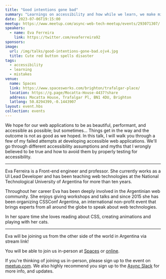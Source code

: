 ```yaml
---
title: "Good intentions gone bad"
summary: "Learnings on accessibility and how while we learn, we make mistakes and sometimes we make things worse"
date: 2023-07-06T19:15:00
meetup: https://www.meetup.com/async-web-tech-meetup/events/293071307/
speakers:
  - name: Eva Ferreira
    link: https://twitter.com/evaferreira92
sponsors:
image:
  url: /img/talks/good-intentions-gone-bad.ojv4.jpg
  title: Cute red button spells disaster
tags:
  - accessibility
  - learning
  - mistakes
venue:
  name: Spaces
  link: https://www.spacesworks.com/brighton/trafalgar-place/
  location: https://g.page/Mocatta-House-4437?share
  address: Mocatta House, Trafalgar Pl, BN1 4DU, Brighton
  latlong: 50.8294399,-0.1443907
layout: event.hbs
collection: events
---
```


We hope for our web applications to be as beautiful, performant, and accessible as possible; but sometimes... Things get in the way and the outcome is not as good as we hoped. In this talk, I will walk you through a few of my failed attempts at developing accessible web applications. We'll go through different accessibility assumptions and myths that I wrongly believed to be true and how to avoid them by properly testing for accessibility.

---

Eva Ferreira is a Front-end engineer and professor. She currently works as a UI Lead Developer and has been teaching web technologies at the National Technological University of Argentina for more than ten years.

Throughout her career Eva has been deeply involved in the Argentinian web community. She enjoys giving workshops and talks and since 2015 she has been organizing CSSConf Argentina, an international non-profit event that brings experts from all around the globe to speak about web technologies.

In her spare time she loves reading about CSS, creating animations and playing with her cats.

---

Eva will be joining us from the other side of the world in Argentina via stream link!

You will be able to join us in-person at [Spaces](https://www.spacesworks.com/brighton/trafalgar-place/) or [online](https://www.youtube.com/watch?v=gEJiDMw8Lww).

If you're thinking of joining us in-person, please sign up to the event on [meetup.com](https://www.meetup.com/async-web-tech-meetup/events/293071307/). We also highly recommend you sign up to the [Async Slack](https://join.slack.com/t/asyncjs/shared_invite/zt-1aguxx86q-XjF_yWcFoJ8fyYYzoqgDaQ) for more info, and updates.
